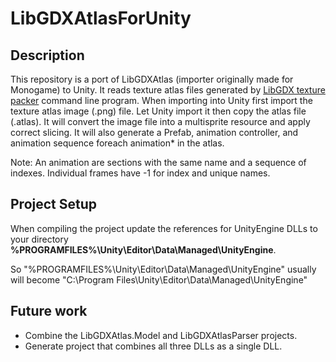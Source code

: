 # LibGDXAtlasForUnity

## Description
This repository is a port of LibGDXAtlas (importer originally made for Monogame) to Unity.
It reads texture atlas files generated by [LibGDX texture packer](https://github.com/libgdx/libgdx/wiki/Texture-packer) command line program. When importing into Unity first import the texture atlas image (.png) file. Let Unity import it then copy the atlas file (.atlas). It will convert the image file into a multisprite resource and apply correct slicing. It will also generate a Prefab, animation controller, and animation sequence foreach animation* in the atlas.

Note: An animation are sections with the same name and a sequence of indexes. Individual frames have -1 for index and unique names.

## Project Setup
When compiling the project update the references for UnityEngine DLLs to your directory **%PROGRAMFILES%\Unity\Editor\Data\Managed\UnityEngine**.

So
"%PROGRAMFILES%\Unity\Editor\Data\Managed\UnityEngine"
usually will become
"C:\Program Files\Unity\Editor\Data\Managed\UnityEngine"

## Future work
* Combine the LibGDXAtlas.Model and LibGDXAtlasParser projects.
* Generate project that combines all three DLLs as a single DLL.
